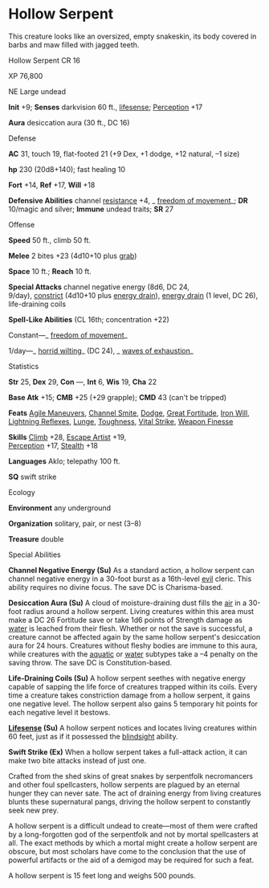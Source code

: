 # Hollow Serpent

This creature looks like an oversized, empty snakeskin, its body covered in barbs and maw filled with jagged teeth.

Hollow Serpent CR 16

XP 76,800

NE Large undead

**Init** +9; **Senses** darkvision 60 ft., [lifesense](monsters/universalMonsterRules.md#_lifesense); [Perception](skills/perception.md#_perception) +17

**Aura** desiccation aura (30 ft., DC 16)

Defense

**AC** 31, touch 19, flat-footed 21 (+9 Dex, +1 dodge, +12 natural, –1 size)

**hp** 230 (20d8+140); fast healing 10

**Fort** +14, **Ref** +17, **Will** +18

**Defensive Abilities** channel [resistance](monsters/universalMonsterRules.md#_resistance) +4, _ [freedom of movement](spells/freedomOfMovement.md#_freedom-of-movement)_; **DR** 10/magic and silver; **Immune** undead traits; **SR** 27

Offense

**Speed** 50 ft., climb 50 ft.

**Melee** 2 bites +23 (4d10+10 plus [grab](monsters/universalMonsterRules.md#_grab))

**Space** 10 ft.; **Reach** 10 ft.

**Special Attacks** channel negative energy (8d6, DC 24,   
9/day), [constrict](monsters/universalMonsterRules.md#_constrict) (4d10+10 plus [energy drain](monsters/universalMonsterRules.md#_energy-drain)), [energy drain](monsters/universalMonsterRules.md#_energy-drain) (1 level, DC 26), life-draining coils

**Spell-Like Abilities** (CL 16th; concentration +22)

Constant—_ [freedom of movement](spells/freedomOfMovement.md#_freedom-of-movement)_

1/day—_ [horrid wilting](spells/horridWilting.md#_horrid-wilting)_ (DC 24), _ [waves of exhaustion](spells/wavesOfExhaustion.md#_waves-of-exhaustion)_

Statistics

**Str** 25, **Dex** 29, **Con** —, **Int** 6, **Wis** 19, **Cha** 22

**Base Atk** +15; **CMB** +25 (+29 grapple); **CMD** 43 (can't be tripped)

**Feats** [Agile Maneuvers](feats.md#_agile-maneuvers), [Channel Smite](feats.md#_channel-smite), [Dodge](feats.md#_dodge), [Great Fortitude](feats.md#_great-fortitude), [Iron Will](feats.md#_iron-will), [Lightning Reflexes](feats.md#_lightning-reflexes), [Lunge](feats.md#_lunge), [Toughness](feats.md#_toughness), [Vital Strike](feats.md#_vital-strike), [Weapon Finesse](feats.md#_weapon-finesse)

**Skills** [Climb](skills/climb.md#_climb) +28, [Escape Artist](skills/escapeArtist.md#_escape-artist) +19,   
 [Perception](skills/perception.md#_perception) +17, [Stealth](skills/stealth.md#_stealth) +18

**Languages** Aklo; telepathy 100 ft.

**SQ** swift strike

Ecology

**Environment** any underground

**Organization** solitary, pair, or nest (3–8)

**Treasure** double

Special Abilities

**Channel Negative Energy (Su)** As a standard action, a hollow serpent can channel negative energy in a 30-foot burst as a 16th-level [evil](monsters/creatureTypes.md#_evil-subtype) cleric. This ability requires no divine focus. The save DC is Charisma-based.

**Desiccation Aura (Su)** A cloud of moisture-draining dust fills the [air](monsters/creatureTypes.md#_air-subtype) in a 30-foot radius around a hollow serpent. Living creatures within this area must make a DC 26 Fortitude save or take 1d6 points of Strength damage as [water](monsters/creatureTypes.md#_water-subtype) is leached from their flesh. Whether or not the save is successful, a creature cannot be affected again by the same hollow serpent's desiccation aura for 24 hours. Creatures without fleshy bodies are immune to this aura, while creatures with the [aquatic](monsters/creatureTypes.md#_aquatic-subtype) or [water](monsters/creatureTypes.md#_water-subtype) subtypes take a –4 penalty on the saving throw. The save DC is Constitution-based.

**Life-Draining Coils (Su)** A hollow serpent seethes with negative energy capable of sapping the life force of creatures trapped within its coils. Every time a creature takes constriction damage from a hollow serpent, it gains one negative level. The hollow serpent also gains 5 temporary hit points for each negative level it bestows.

**[Lifesense](monsters/universalMonsterRules.md#_lifesense) (Su)** A hollow serpent notices and locates living creatures within 60 feet, just as if it possessed the [blindsight](monsters/universalMonsterRules.md#_blindsight) ability.

**Swift Strike (Ex)** When a hollow serpent takes a full-attack action, it can make two bite attacks instead of just one.

Crafted from the shed skins of great snakes by serpentfolk necromancers and other foul spellcasters, hollow serpents are plagued by an eternal hunger they can never sate. The act of draining energy from living creatures blunts these supernatural pangs, driving the hollow serpent to constantly seek new prey.

A hollow serpent is a difficult undead to create—most of them were crafted by a long-forgotten god of the serpentfolk and not by mortal spellcasters at all. The exact methods by which a mortal might create a hollow serpent are obscure, but most scholars have come to the conclusion that the use of powerful artifacts or the aid of a demigod may be required for such a feat.

A hollow serpent is 15 feet long and weighs 500 pounds.

